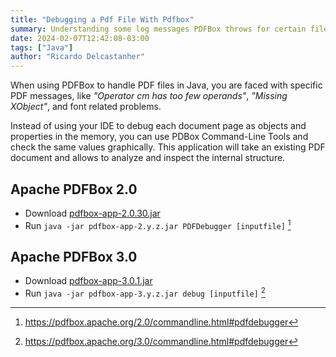 ```yaml
---
title: "Debugging a Pdf File With Pdfbox"
summary: Understanding some log messages PDFBox throws for certain files.
date: 2024-02-07T12:42:08-03:00
tags: ["Java"]
author: "Ricardo Delcastanher"
---
```


When using PDFBox to handle PDF files in Java, you are faced with specific PDF messages, like _"Operator cm has too few operands"_, _"Missing XObject"_, and font related problems.

Instead of using your IDE to debug each document page as objects and properties in the memory, you can use PDBox Command-Line Tools and check the same values graphically. This application will take an existing PDF document and allows to analyze and inspect the internal structure.

## Apache PDFBox 2.0
- Download [pdfbox-app-2.0.30.jar](https://dlcdn.apache.org/pdfbox/2.0.30/pdfbox-app-2.0.30.jar)
- Run `java -jar pdfbox-app-2.y.z.jar PDFDebugger [inputfile]` [^1]

[^1]: https://pdfbox.apache.org/2.0/commandline.html#pdfdebugger

## Apache PDFBox 3.0
- Download [pdfbox-app-3.0.1.jar](https://dlcdn.apache.org/pdfbox/3.0.1/pdfbox-app-3.0.1.jar)
- Run `java -jar pdfbox-app-3.y.z.jar debug [inputfile]` [^2]

[^2]: https://pdfbox.apache.org/3.0/commandline.html#pdfdebugger